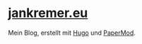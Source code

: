 # [jankremer.eu](https://jankremer.eu)

Mein Blog, erstellt mit [Hugo](https://gohugo.io) und [PaperMod](https://github.com/adityatelange/hugo-PaperMod).
